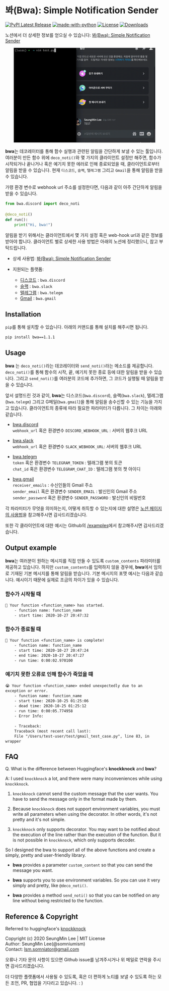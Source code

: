 # 봐(Bwa): Simple Notification Sender

[![PyPI Latest Release](https://img.shields.io/pypi/v/bwa.svg)](https://pypi.org/project/bwa/)
[![made-with-python](https://img.shields.io/badge/Made%20with-Python-red.svg)]()
[![License](https://img.shields.io/badge/Licence-MIT-blue.svg)](https://github.com/somniumism/bwa/blob/main/LICENSE)
[![Downloads](https://pepy.tech/badge/bwa)](https://pepy.tech/project/bwa)

노션에서 더 상세한 정보를 얻으실 수 있습니다: [봐(Bwa): Simple Notification Sender](https://www.notion.so/somniumis/Bwa-Simple-Notification-Sender-0146f53d2f3f4807b029bdf6f7bfd7a9)

<p align="center">
    <img src="./doc/example.gif" width="450" height="300"/>  
</p>

**bwa**는 데코레이터를 통해 함수 실행과 관련된 알림을 간단하게 보낼 수 있는 툴입니다. 여러분이 만든 함수 위에 `deco_noti()`와 몇 가지의 클라이언트 설정만 해주면, 함수가 시작되거나 끝나거나 혹은 예기치 못한 에러로 인해 종료되었을 때, 클라이언트로부터 알림을 받을 수 있습니다. 현재 `디스코드`, `슬랙`, `텔레그램` 그리고 `Gmail`을 통해 알림을 받을 수 있습니다.

가령 환경 변수로 webhook url 주소를 설정한다면, 다음과 같이 아주 간단하게 알림을 받을 수 있습니다.
```python
from bwa.discord import deco_noti

@deco_noti()
def run():
    print("Hi, bwa!")
```

알림을 받기 위해서는 클라이언트에서 몇 가지 설정 혹은 web-hook url과 같은 정보를 받아야 합니다. 클라이언트 별로 상세한 사용 방법은 아래의 노션에 정리했으니, 참고 부탁드립니다.

- 상세 사용법: [봐(Bwa): Simple Notification Sender](https://www.notion.so/somniumis/Bwa-Simple-Notification-Sender-0146f53d2f3f4807b029bdf6f7bfd7a9)

- 지원되는 플랫폼:
    - [디스코드](https://www.notion.so/somniumis/7fb085f008814a8d88b49ea211d6a1ac) : `bwa.discord`
    - [슬랙](https://www.notion.so/somniumis/63871567eece4949bea89a7496a0c714) : `bwa.slack`
    - [텔레그램](https://www.notion.so/somniumis/545c468662aa4368a7abbfc09ce30c7a) : `bwa.telegm`
    - [Gmail](https://www.notion.so/somniumis/G-87c1f64a8694411cb942315e3623770e) : `bwa.gmail`



## Installation

`pip`를 통해 설치할 수 있습니다. 아래의 커맨드를 통해 설치를 해주시면 됩니다.

```bash
pip install bwa==1.1.1
```


## Usage

**bwa** 는 `deco_noti()`라는 데코레이터와 `send_noti()`라는 메소드를 제공합니다. `deco_noti()`를 통해 함수의 시작, 끝, 예기치 못한 종료 등에 대한 알림을 받을 수 있습니다. 그리고 `send_noti()`를 여러분의 코드에 추가하면, 그 코드가 실행될 때 알림을 받을 수 있습니다.

앞서 설명드린 것과 같이, **bwa**는 디스코드(`bwa.discord`), 슬랙(`bwa.slack`), 텔레그램(`bwa.telegm`) 그리고 G메일(`bwa.gmail`)을 통해 알림을 송수신할 수 있는 기능을 가지고 있습니다. 클라이언트의 종류에 따라 필요한 파라미터가 다릅니다. 그 차이는 아래와 같습니다.

- [bwa.discord](https://www.notion.so/somniumis/7fb085f008814a8d88b49ea211d6a1ac)  
    `webhook_url` 혹은 환경변수 `DISCORD_WEBHOOK_URL` : 서버의 웹후크 URL  
    
- [bwa.slack](https://www.notion.so/somniumis/63871567eece4949bea89a7496a0c714)  
    `webhook_url` 혹은 환경변수 `SLACK_WEBHOOK_URL`: 서버의 웹후크 URL  

- [bwa.telegm](https://www.notion.so/somniumis/545c468662aa4368a7abbfc09ce30c7a)  
    `token` 혹은 환경변수 `TELEGRAM_TOKEN` : 텔래그램 봇의 토큰  
    `chat_id` 혹은 환경변수 `TELEGRAM_CHAT_ID` : 텔레그램 봇의 챗 아이디  

- [bwa.gmail](https://www.notion.so/somniumis/G-87c1f64a8694411cb942315e3623770e)  
    `receiver_emails` : 수신인들의 Gmail 주소  
    `sender_email` 혹은 환경변수 `SENDER_EMAIL` : 발신인의 Gmail 주소  
    `sender_password` 혹은 환경변수 `SENDER_PASSWORD` : 발신인의 비밀번호

각 파라미터가 무엇을 의미하는지, 어떻게 취득할 수 있는지에 대한 설명은 [노션 페이지의 사용법](https://www.notion.so/somniumis/Bwa-Simple-Notification-Sender-0146f53d2f3f4807b029bdf6f7bfd7a9#56f710fbb5c942df81801dcaf6f530bf)을 참고해주시면 감사드리겠습니다.

또한 각 클라이언트에 대한 예시는 Github의  [/examples](https://github.com/somniumism/bwa/tree/main/examples)에서 참고해주시면 감사드리겠습니다.


## Output example

**bwa**는 여러분이 원하는 메시지를 직접 만들 수 있도록 `custom_contents` 파라미터를 제공하고 있습니다. 하지만 `custom_contents`를 입력하지 않을 경우에, **bwa**에서 임의로 기재된 기본 메시지를 통해 알림을 받습니다. 기본 메시지의 포맷 예시는 다음과 같습니다. 예시이기 때문에 실제로 조금의 차이가 있을 수 있습니다.

### 함수가 시작될 때

```
🏃 Your function <function_name> has started.
    - function name: function_name
    - start time: 2020-10-27 20:47:32
```

### 함수가 종료될 때

```
🎉 Your function <function_name> is complete!
    - function name: function_name
    - start time: 2020-10-27 20:47:24
    - end time: 2020-10-27 20:47:27
    - run time: 0:00:02.970100
```

### 예기치 못한 오류로 인해 함수가 죽었을 떄

```
😭 Your function <function_name> ended unexpectedly due to an exception or error.
    - function name: function_name
    - start time: 2020-10-25 01:25:06
    - dead time: 2020-10-25 01:25:12
    - run time: 0:00:05.774958
    - Error Info:

    - Traceback:
    Traceback (most recent call last):
    File "/Users/test-user/test/gmail_test_case.py", line 83, in wrapper
```
## FAQ

Q. What is the difference between Huggingface's **knockknock** and **bwa**?

A: I used `knockknock` a lot, and there were many inconveniences while using `knockknock`.

1. `knockknock` cannot send the custom message that the user wants. You have to send the message only in the format made by them.

2. Because `knockknock` does not support environment variables, you must write all parameters when using the decorator. In other words, it's not pretty and it's not simple.

3. `knockknock` only supports decorator. You may want to be notified about the execution of the line rather than the execution of the function. But it is not possible in `knockknock`, which only supports decoder.

So I designed the bwa to support all of the above functions and create a simply, pretty and user-friendly library.

- **bwa** provides a parameter `custom_content` so that you can send the message you want.

- **bwa** supports you to use environment variables. So you can use it very simply and pretty, like `@deco_noti()`.

- **bwa** provides a method `send_noti()` so that you can be notified on any line without being restricted to the function.

## Reference & Copyright

Referred to huggingface's [knockknock](https://github.com/huggingface/knockknock)

Copyright (c) 2020 SeungMin Lee | MIT License  
Author: SeungMin Lee(@somniumism)  
Contact: lsm.somniator@gmail.com

오류나 기타 문의 사항이 있으면 Github issue를 남겨주시거나 위 메일로 연락을 주시면 감사드리겠습니다.  

더 다양한 플랫폼에서 사용될 수 있도록, 혹은 더 편하게 노티를 보낼 수 있도록 하는 모든 조언, PR, 협업을 기다리고 있습니다. : )
